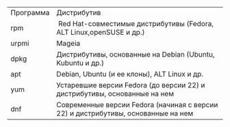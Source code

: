 

|  |  |
| --- | --- |
| Программа | Дистрибутив |
| rpm |  Red Hat-совместимые дист­рибутивы (Fedora, ALT Linux,openSUSE и др.) |
| urpmi | Mageia |
| dpkg | Дистрибутивы, основанные на Debian (Ubuntu, Kubuntu и др.) |
| apt | Debian, Ubuntu (и ее клоны), ALT Linux и др. |
| yum | Устаревшие версии Fedora (до версии 22) и дистрибутивы, основанные на нем |
| dnf | Современные версии Fedora (начиная с версии 22) и дистрибутивы, основанные на нем |


 

